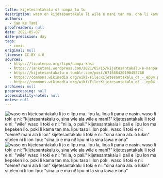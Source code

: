 ```yaml
---
title: kijetesantakalu o! nanpa tu tu
description: waso en kijetesantakalu li wile e mani tan ma. ona li kama jo e… ijo.
authors:
  - jan Ke Tami
proofreaders: null
date: 2021-05-07
date-precision: day
tags:
  - comic
original: null
license: CC-BY 4.0
sources:
  - https://liputenpo.org/lipu/nanpa-kasi
  - https://janketami.wordpress.com/2021/05/15/kijetesantakalu-o-nanpa-tu-tu/
  - https://kijetesantakalu-o.tumblr.com/post/671688420190453760
  - https://commons.wikimedia.org/wiki/File:Kijetesantakalu_o!_-_ep04.png
  - https://commons.wikimedia.org/wiki/File:Kijetesantakalu_o!_-_ep04_(sitelen_pona).png
archives: null
preprocessing: null
accessibility-notes: null
notes: null
---
```


![waso en kijetesantakalu li jo e lipu ma. lipu la, linja li pana e nasin. waso li toki e ni: "kijetesantakalu o, sina wle ala wile e mani?" kijetesantakalu li toki e ni: "wile" waso li toki e ni: "ni la, o pali." kijetesantakalu li pali e lipu lon ma kepeken ilo. poki li kama tan ma. lipu taso li lon poki. waso li toki e ni: "seme? mani ala li lon" kijetesantakalu li toki e ni: "sina sona ala. o lukin" sitelen ni li lon lipu: "sina jo e ma ni! lipu ni la sina lawa e ona"](https://upload.wikimedia.org/wikipedia/commons/e/ef/Kijetesantakalu_o%21_-_ep04.png)  
![waso en kijetesantakalu li jo e lipu ma. lipu la, linja li pana e nasin. waso li toki e ni: "kijetesantakalu o, sina wle ala wile e mani?" kijetesantakalu li toki e ni: "wile" waso li toki e ni: "ni la, o pali." kijetesantakalu li pali e lipu lon ma kepeken ilo. poki li kama tan ma. lipu taso li lon poki. waso li toki e ni: "seme? mani ala li lon" kijetesantakalu li toki e ni: "sina sona ala. o lukin" sitelen ni li lon lipu: "sina jo e ma ni! lipu ni la sina lawa e ona"](https://upload.wikimedia.org/wikipedia/commons/5/55/Kijetesantakalu_o%21_-_ep04_%28sitelen_pona%29.png)